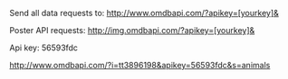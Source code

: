 

Send all data requests to:
http://www.omdbapi.com/?apikey=[yourkey]&

Poster API requests: 
http://img.omdbapi.com/?apikey=[yourkey]&

Api key: 56593fdc

http://www.omdbapi.com/?i=tt3896198&apikey=56593fdc&s=animals